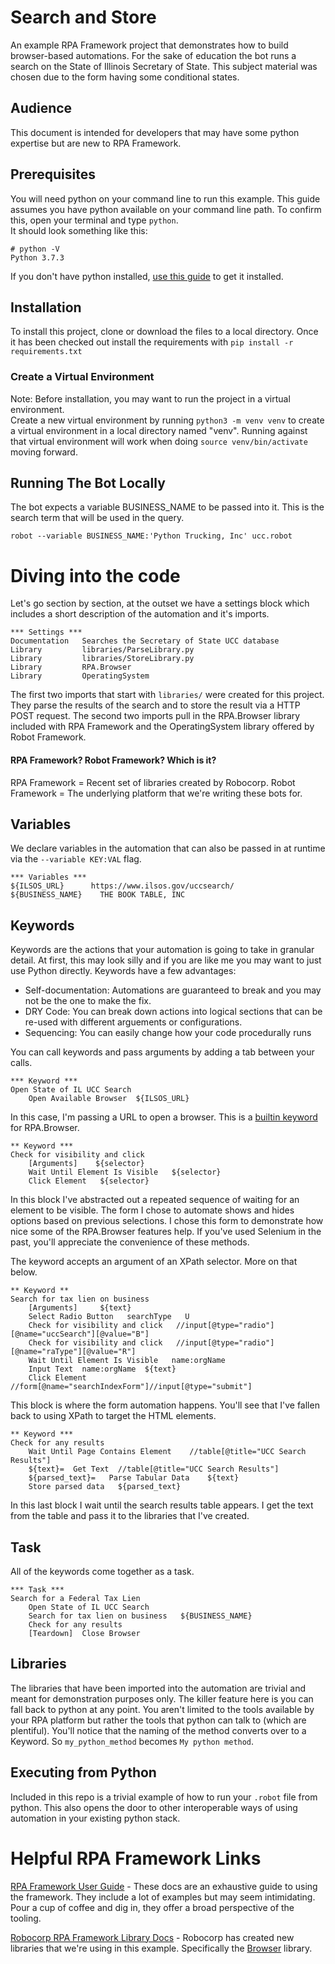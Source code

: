 # Search and Store

An example RPA Framework project that demonstrates how to build 
browser-based automations.  For the sake of education the bot runs a search 
on the State of Illinois Secretary of State.  This subject material was chosen due to the form having
some conditional states.

## Audience

This document is intended for developers that may have some python expertise
but are new to RPA Framework.  
  

## Prerequisites

You will need python on your command line to run this example.  This guide assumes you have python 
available on your command line path.  To confirm this, open your terminal and type `python`.  
It should look something like this:
```
# python -V
Python 3.7.3 

```
If you don't have python installed, [use this guide](https://realpython.com/installing-python/)
 to get it installed.

## Installation

To install this project, clone or download the files to a local directory.  Once it has been checked out
install the requirements with `pip install -r requirements.txt`

### Create a Virtual Environment

Note: Before installation, you may want to run the project in a virtual environment.  
Create a new virtual environment by running `python3 -m venv venv` to create a virtual 
environment in a local directory named "venv".  Running against that virtual environment 
will work when doing `source venv/bin/activate` moving forward. 

## Running The Bot Locally

The bot expects a variable BUSINESS_NAME to be passed into it.  This is the search term that will 
be used in the query.  

`robot --variable BUSINESS_NAME:'Python Trucking, Inc' ucc.robot`

# Diving into the code

Let's go section by section, at the outset we have a settings block which includes a short description
of the automation and it's imports.
```
*** Settings ***
Documentation   Searches the Secretary of State UCC database
Library         libraries/ParseLibrary.py
Library         libraries/StoreLibrary.py
Library         RPA.Browser
Library         OperatingSystem
```
The first two imports that start with `libraries/` were created for this project.  They parse the 
results of the search and to store the result via a HTTP POST request.  The second two imports pull in the 
RPA.Browser library included with RPA Framework and the OperatingSystem library offered by Robot Framework.

#### RPA Framework?  Robot Framework?  Which is it?

RPA Framework = Recent set of libraries created by Robocorp.
Robot Framework = The underlying platform that we're writing these bots for.  

## Variables

We declare variables in the automation that can also be passed in at runtime via the `--variable KEY:VAL` flag.

```
*** Variables ***
${ILSOS_URL}      https://www.ilsos.gov/uccsearch/
${BUSINESS_NAME}    THE BOOK TABLE, INC
```

## Keywords
Keywords are the actions that your automation is going to take in granular detail.  At first, this may
look silly and if you are like me you may want to just use Python directly.  Keywords have a few advantages:
  - Self-documentation: Automations are guaranteed to break and you may not be the one
   to make the fix.  
  - DRY Code: You can break down actions into logical sections that can be re-used with different arguements
   or configurations.
  - Sequencing: You can easily change how your code procedurally runs

You can call keywords and pass arguments by adding a tab between your calls.
```
*** Keyword ***
Open State of IL UCC Search
    Open Available Browser  ${ILSOS_URL}
```
In this case, I'm passing a URL to open a browser.  This is a [builtin keyword](https://rpaframework.org/libdoc/Browser.html) for RPA.Browser. 

```
** Keyword ***
Check for visibility and click
    [Arguments]    ${selector}
    Wait Until Element Is Visible   ${selector}
    Click Element   ${selector}
```
In this block I've abstracted out a repeated sequence of waiting for an element to be visible.  The form I chose to automate
shows and hides options based on previous selections.  I chose this form to demonstrate how nice some of the RPA.Browser
features help.  If you've used Selenium in the past, you'll appreciate the convenience of these methods.

The keyword accepts an argument of an XPath selector.  More on that below.

```
** Keyword **
Search for tax lien on business
    [Arguments]     ${text}
    Select Radio Button   searchType   U
    Check for visibility and click   //input[@type="radio"][@name="uccSearch"][@value="B"]
    Check for visibility and click   //input[@type="radio"][@name="raType"][@value="R"]
    Wait Until Element Is Visible   name:orgName
    Input Text  name:orgName  ${text}
    Click Element   //form[@name="searchIndexForm"]//input[@type="submit"]
```

This block is where the form automation happens.  You'll see that I've fallen back to using XPath to 
target the HTML elements.

```
** Keyword ***
Check for any results
    Wait Until Page Contains Element    //table[@title="UCC Search Results"]
    ${text}=  Get Text  //table[@title="UCC Search Results"]
    ${parsed_text}=   Parse Tabular Data    ${text}
    Store parsed data   ${parsed_text}
```
In this last block I wait until the search results table appears.  I get the text from the table and 
pass it to the libraries that I've created.  

 
## Task
All of the keywords come together as a task.  
```
*** Task ***
Search for a Federal Tax Lien
    Open State of IL UCC Search
    Search for tax lien on business   ${BUSINESS_NAME}
    Check for any results
    [Teardown]  Close Browser
```

## Libraries
The libraries that have been imported into the automation are trivial and meant for demonstration purposes only.
The killer feature here is you can fall back to python at any point.  You aren't limited to the tools 
available by your RPA platform but rather the tools that python can talk to (which are plentiful).  You'll 
notice that the naming of the method converts over to a Keyword.  So `my_python_method` becomes `My python method`.

## Executing from Python
Included in this repo is a trivial example of how to run your `.robot` file from python.  This also opens 
the door to other interoperable ways of using automation in your existing python stack.

# Helpful RPA Framework Links
[RPA Framework User Guide](http://robotframework.org/robotframework/latest/RobotFrameworkUserGuide.html) - 
These docs are an exhaustive guide to using the framework.  They include a lot of examples but may 
seem intimidating.  Pour a cup of coffee and dig in, they offer a broad perspective of the tooling.

[Robocorp RPA Framework Library Docs](https://rpaframework.org/index.html) - Robocorp has created new libraries 
that we're using in this example.  Specifically the [Browser](https://rpaframework.org/libraries/browser/index.html#) library. 



